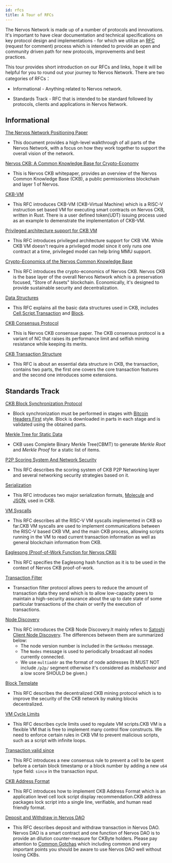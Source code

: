 ```yaml
---
id: rfcs
title: A Tour of RFCs
---
```


The Nervos Network is made up of a number of protocols and innovations. It's important to have clear documentation and technical specifications on key protocol design and implementations - for which we utilize an [RFC](https://github.com/nervosnetwork/rfcs) (request for comment) process which is intended to provide an open and community driven path for new protocols, improvements and best practices.

This tour provides  short introduction on our RFCs and links, hope it will be helpful for you to round out your journey to Nervos Network. There are two categories of RFCs：

* Informational - Anything related to Nervos network.

* Standards Track - RFC that is intended to be standard followed by protocols, clients and applications in Nervos Network.

## Informational

[The Nervos Network Positioning Paper](https://github.com/nervosnetwork/rfcs/blob/master/rfcs/0001-positioning/0001-positioning.md)

* This document provides a high-level walkthrough of all parts of the Nervos Network, with a focus on how they work together to support the overall vision of the network. 

[Nervos CKB: A Common Knowledge Base for Crypto-Economy](https://github.com/nervosnetwork/rfcs/blob/master/rfcs/0002-ckb/0002-ckb.md)

* This is Nervos CKB whitepaper, provides an overview of the Nervos Common Knowledge Base (CKB), a public permissionless blockchain and layer 1 of Nervos. 

[CKB-VM](https://github.com/nervosnetwork/rfcs/blob/master/rfcs/0003-ckb-vm/0003-ckb-vm.md)

* This RFC introduces CKB-VM (CKB-Virtual Machine)  which is a RISC-V instruction set based VM for executing smart contracts on Nervos CKB, written in Rust. There is a user defined token(UDT) issuing process used as an example to demenstrate the implementation of CKB-VM.

[Privileged architecture support for CKB VM](https://github.com/nervosnetwork/rfcs/blob/master/rfcs/0005-priviledged-mode/0005-priviledged-mode.md)

* This RFC  introduces privileged architecture support for CKB VM. While CKB VM doesn't require a privileged model since it only runs one contract at a time, privileged model can help bring MMU support.

[Crypto-Economics of the Nervos Common Knowledge Base](https://github.com/nervosnetwork/rfcs/blob/master/rfcs/0015-ckb-cryptoeconomics/0015-ckb-cryptoeconomics.md)

* This RFC introduces the crypto-economics of Nervos CKB. Nervos CKB is the base layer of the overall Nervos Network which is a preservation focused, "Store of Assets" blockchain. Economically, it's designed to provide sustainable security and decentralization.

[Data Structures](https://github.com/nervosnetwork/rfcs/blob/master/rfcs/0019-data-structures/0019-data-structures.md)

* This RFC explains all the basic data structures used in CKB, includes [Cell](https://github.com/nervosnetwork/rfcs/blob/master/rfcs/0019-data-structures/0019-data-structures.md#Cell),[Script](https://github.com/nervosnetwork/rfcs/blob/master/rfcs/0019-data-structures/0019-data-structures.md#Script),[Transaction](https://github.com/nervosnetwork/rfcs/blob/master/rfcs/0019-data-structures/0019-data-structures.md#Transaction) and [Block](https://github.com/nervosnetwork/rfcs/blob/master/rfcs/0019-data-structures/0019-data-structures.md#Block).

[CKB Consensus Protocol](https://github.com/nervosnetwork/rfcs/blob/master/rfcs/0020-ckb-consensus-protocol/0020-ckb-consensus-protocol.md)

* This is Nervos CKB consensue paper. The CKB consensus protocol is a variant of NC that raises its performance limit and selfish mining resistance while keeping its merits. 

[CKB Transaction Structure](https://github.com/nervosnetwork/rfcs/blob/master/rfcs/0022-transaction-structure/0022-transaction-structure.md)

* This RFC is about an essential data structure in CKB, the transaction, contains two parts, the first one covers the core transaction features and the second one introduces some extensions.

## Standards Track

[CKB Block Synchronization Protocol](https://github.com/nervosnetwork/rfcs/blob/master/rfcs/0004-ckb-block-sync/0004-ckb-block-sync.md)

* Block synchronization must be performed in stages with [Bitcoin Headers First](https://bitcoin.org/en/glossary/headers-first-sync) style. Block is downloaded in parts in each stage and is validated using the obtained parts.

[Merkle Tree for Static Data](https://github.com/nervosnetwork/rfcs/blob/master/rfcs/0006-merkle-tree/0006-merkle-tree.md)

* CKB uses Complete Binary Merkle Tree(CBMT) to generate *Merkle Root* and *Merkle Proof* for a static list of items. 

[P2P Scoring System And Network Security](https://github.com/nervosnetwork/rfcs/blob/master/rfcs/0007-scoring-system-and-network-security/0007-scoring-system-and-network-security.md)

* This RFC describes the scoring system of CKB P2P Networking layer and several networking security strategies based on it.

[Serialization](https://github.com/nervosnetwork/rfcs/blob/master/rfcs/0008-serialization/0008-serialization.md)

* This RFC introduces two major serialization formats, [Molecule](https://github.com/nervosnetwork/rfcs/blob/master/rfcs/0008-serialization/0008-serialization.md#molecule) and [JSON](https://www.json.org/), used in CKB.

[VM Syscalls](https://github.com/nervosnetwork/rfcs/blob/master/rfcs/0009-vm-syscalls/0009-vm-syscalls.md)

* This RFC describes all the RISC-V VM syscalls implemented in CKB so far.CKB VM syscalls are used to implement communications between the RISC-V based CKB VM, and the main CKB process, allowing scripts running in the VM to read current transaction information as well as general blockchain information from CKB. 

[Eaglesong (Proof-of-Work Function for Nervos CKB)](https://github.com/nervosnetwork/rfcs/blob/master/rfcs/0010-eaglesong/0010-eaglesong.md)

* This RFC specifies the Eaglesong hash function as it is to be used in the context of Nervos CKB proof-of-work.

[Transaction Filter](https://github.com/nervosnetwork/rfcs/blob/master/rfcs/0011-transaction-filter-protocol/0011-transaction-filter-protocol.md)

* Transaction filter protocol allows peers to reduce the amount of transaction data they send which is to allow low-capacity peers to maintain a high-security assurance about the up to date state of some particular transactions of the chain or verify the execution of transactions.

[Node Discovery](https://github.com/nervosnetwork/rfcs/blob/master/rfcs/0012-node-discovery/0012-node-discovery.md)

* This RFC introduces the CKB Node Discovery.It mainly refers to [Satoshi Client Node Discovery](https://en.bitcoin.it/wiki/Satoshi_Client_Node_Discovery). The differences between them are summarized below:
    * The node version number is included in the `GetNodes` message.
    * The `Nodes` message is used to periodically broadcast all nodes currently connected.
    * We use `multiaddr` as the format of node addresses (It MUST NOT include `/p2p/` segment otherwise it's considered as *misbehavior* and a low score SHOULD be given.)

[Block Template](https://github.com/nervosnetwork/rfcs/blob/master/rfcs/0013-get-block-template/0013-get-block-template.md)

* This RFC describes the decentralized CKB mining protocol which is to improve the security of the CKB network by making blocks decentralized.

[VM Cycle Limits](https://github.com/nervosnetwork/rfcs/blob/master/rfcs/0014-vm-cycle-limits/0014-vm-cycle-limits.md)

* This RFC describes cycle limits used to regulate VM scripts.CKB VM is a flexible VM that is free to implement many control flow constructs. We need to enforce certain rules in CKB VM to prevent malicious scripts, such as a script with infinite loops.

[Transaction valid since](https://github.com/nervosnetwork/rfcs/blob/master/rfcs/0017-tx-valid-since/0017-tx-valid-since.md)

* This RFC introduces a new consensus rule to prevent a cell to be spent before a certain block timestamp or a block number by adding a new `u64`  type field:  `since` in the transaction input.

[CKB Address Format](https://github.com/nervosnetwork/rfcs/blob/master/rfcs/0021-ckb-address-format/0021-ckb-address-format.md)

* This RFC introduces how to implement CKB Address Format which is an application level cell lock script display recommendation.CKB address packages lock script into a single line, verifiable, and human read friendly format.

[Deposit and Withdraw in Nervos DAO](https://github.com/nervosnetwork/rfcs/blob/master/rfcs/0023-dao-deposit-withdraw/0023-dao-deposit-withdraw.md)

* This RFC describes deposit and withdraw transaction in Nervos DAO. Nervos DAO is a smart contract and one function of Nervos DAO is to provide an dilution counter-measure for CKByte holders. Please pay attention to  [Common Gotchas](https://github.com/nervosnetwork/ckb/wiki/Common-Gotchas#nervos-dao) which including common and very important points you should be aware to use Nervos DAO well without losing CKBs.